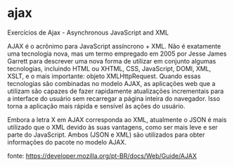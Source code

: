 # ajax

Exercícios de Ajax - Asynchronous JavaScript and XML

AJAX é o acrônimo para JavaScript assíncrono + XML. Não é exatamente uma tecnologia nova, mas um termo empregado em 2005 por Jesse James Garrett para descrever uma nova forma de utilizar em conjunto algumas tecnologias, incluindo HTML ou XHTML, CSS, JavaScript, DOMl, XML, XSLT, e o mais importante: objeto XMLHttpRequest. Quando essas tecnologias são combinadas no modelo AJAX, as aplicações web que a utilizam são capazes de fazer rapidamente atualizações incrementais para a interface do usuário sem recarregar a página inteira do navegador. Isso torna a aplicação mais rápida e sensível às ações do usuário.

Embora a letra X em AJAX corresponda ao XML, atualmente o JSON é mais utilizado que o XML devido às suas vantagens, como ser mais leve e ser parte do JavaScript. Ambos (JSON e XML) são utilizados ​​para obter informações do pacote no modelo AJAX.

fonte: https://developer.mozilla.org/pt-BR/docs/Web/Guide/AJAX

